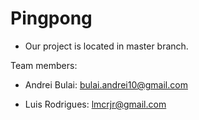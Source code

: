 # Pingpong

  - Our project is located in master branch.
  
Team members:

  - Andrei Bulai: bulai.andrei10@gmail.com

  - Luis Rodrigues: lmcrjr@gmail.com
  
  
